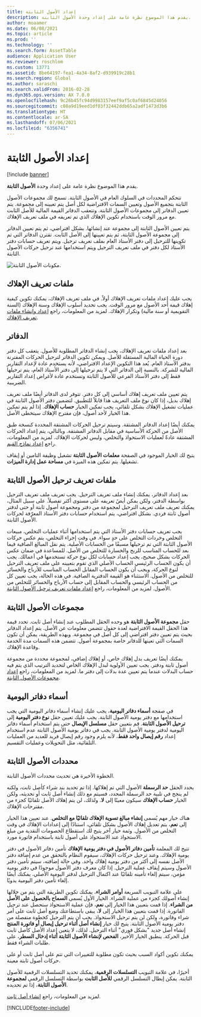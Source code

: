```yaml
---
title: إعداد الأصول الثابتة
description: يقدم هذا الموضوع نظرة عامة على إعداد وحدة الأصول الثابتة.
author: moaamer
ms.date: 06/08/2021
ms.topic: article
ms.prod: ''
ms.technology: ''
ms.search.form: AssetTable
audience: Application User
ms.reviewer: roschlom
ms.custom: 13771
ms.assetid: 8be64197-fea1-4a34-8af2-d939919c28b1
ms.search.region: Global
ms.author: saraschi
ms.search.validFrom: 2016-02-28
ms.dyn365.ops.version: AX 7.0.0
ms.openlocfilehash: 9c26b45fc94d9983157eef9af5c0af6845d24056
ms.sourcegitcommit: c08a9d19eed1df03f32442ddb65a2adf1473d3b6
ms.translationtype: HT
ms.contentlocale: ar-SA
ms.lasthandoff: 07/06/2021
ms.locfileid: "6356741"
---
```

# <a name="set-up-fixed-assets"></a>إعداد الأصول الثابتة

[!include [banner](../includes/banner.md)]

يقدم هذا الموضوع نظرة عامة على إعداد وحدة **الأصول الثابتة**. 

تتحكم المحددات في السلوك العام في الأصول الثابتة. تسمح لك مجموعات الأصول الثابتة بتجميع الأصول وتعيين السمات الافتراضية لكل أصل يتم تعيينه إلى مجموعة. يتم تعيين الدفاتر إلى مجموعات الأصول الثابتة. وتتعقب الدفاتر القيمة المالية للأصل الثابت مع مرور الوقت باستخدام تكوين الإهلاك الذي تم تعريفه في ملف تعريف الإهلاك.

يتم تعيين الأصول الثابتة إلى مجموعة عند إنشائها. بشكل افتراضي، ثم يتم تعيين الدفاتر إلى مجموعة الأصول الثابتة، ثم يتم تعيينها إلى الأصل الثابت. تقترن الدفاتر التي تم تكوينها للترحيل إلى دفتر الأستاذ العام بملف تعريف ترحيل. ويتم تعريف حسابات دفتر الأستاذ لكل دفتر في ملف تعريف الترحيل ويتم استخدامها عند ترحيل حركات الأصول الثابتة.

![مكونات الأصول الثابتة.](./media/FAComponents_Updated.png)

## <a name="depreciation-profiles"></a>ملفات تعريف الإهلاك

يجب عليك إعداد ملفات تعريف الإهلاك أولاً. في ملف تعريف الإهلاك، يمكنك تكوين كيفية إهلاك قيمة أحد الأصول مع مرور الوقت. يجب تحديد أسلوب الإهلاك وسنة الإهلاك (السنة التقويمية أو سنة مالية) وتكرار الإهلاك. لمزيد من المعلومات، راجع [إعداد وإنشاء ملفات تعريف الإهلاك‬](tasks/set-up-depreciation-profiles.md).

## <a name="books"></a>الدفاتر

بعد إعداد ملفات تعريف الإهلاك، يجب إنشاء الدفاتر المطلوبة للأصول. يتعقب كل دفتر دورة الحياة المالية المستقلة للأصل. ويمكن تكوين الدفاتر لترحيل الحركات المقترنة بدفتر الأستاذ العام. يُعد هذا التكوين الإعداد الافتراضي، لأنه يستخدم عادة لإعداد التقارير المالية للشركة. بالنسبة إلى الدفاتر التي لا يتم ترحيلها إلى دفتر الأستاذ العام، يتم ترحيلها فقط إلى دفتر الأستاذ الفرعي للأصول الثابتة وتستخدم عادة لأغراض إعداد التقارير الضريبية.

يتم تعيين ملف تعريف إهلاك أساسي إلى كل دفتر. تتوفر لدى الدفاتر أيضًا ملف تعريف إهلاك بديل، إذا كان نوع ملف التعريف هذا قابلاً للتطبيق. لتضمين دفتر الأصول الثابتة في عمليات تشغيل الإهلاك بشكل تلقائي، يجب تمكين الخيار **حساب الإهلاك**. إذا لم يتم تمكين هذا الخيار لأحد أصول، فإن مقترح الإهلاك سيتخطى الأصل.

يمكنك أيضًا إعداد الدفاتر المشتقة. وسيتم ترحيل الحركات المشتقة المحددة كنسخة طبق الأصل من الحركة الأساسية في مقابل الدفاتر المشتقة. وبالتالي، يتم إعداد الحركات المشتقة عادةّ لعمليات الاستحواذ والتخلص، وليس لحركات الإهلاك. لمزيد من المعلومات، راجع [إعداد نماذج القيم‬‬‬‬](tasks/set-up-value-models.md).

يتيح لك الخيار الموجود في الصفحة **معلمات الأصول الثابتة** تشغيل وظيفة التامين أو إيقاف تشغيلها. يتم تمكين هذه الميزة في **مساحة عمل إدارة الميزات**.

## <a name="fixed-asset-posting-profiles"></a>ملفات تعريف ترحيل الأصول الثابتة

بعد إعداد الدفاتر، يمكنك إنشاء ملف تعريف الترحيل. يجب تعريف ملف تعريف الترحيل بواسطة الدفتر، ولكن يمكن أيضً تعريفه على مستوى أكثر تفصيلاً. على سبيل المثال، يمكنك تعريف ملف تعريف الترحيل لمجموعة من دفتر ومجموعة أصول ثابتة أو حتى لدفتر أصول ثابتة فردي. بشكل افتراضي، يتم استخدام حسابات دفتر الأستاذ المعرّفة لحركات الأصول الثابتة.

يجب تعريف حسابات دفتر الأستاذ التي يتم استخدامها أثناء عمليات التخلص، مبيعات التخلص وخردات التخلص على حدٍ سواء. في وقت إجراء التخلص، يتم عكس حركات الأصول الثابتة التي تم ترحيلها مسبقًا من الحسابات الأصلية. يتم نقل المبالغ الصافية فيما بعد للحساب المناسب للربح والخسارة للتخلص من الأصل. للمساعدة في ضمان عكس الحركات بشكل صحيح، يجب إعداد حسابات لكل نوع حركة تستخدمها في أعمالك. يجب أن يكون الحساب الرئيسي الحساب الأصلي الذي تقوم بتعيينه على ملف تعريف الترحيل لنوع الحركة، ويجب أن يكون الحساب المقابل الحساب المناسب للأرباح والخسائر للتخلص من الأصول.‬ الاستثناء هو القيمة الدفترية الصافية. في هذه الحالة، يجب تعيين كل من الحساب الرئيسي والحساب المقابل إلى حساب الأرباح والخسائر للتخلص من الأصول. لمزيد من المعلومات، راجع [إعداد ملفات تعريف ترحيل الأصول الثابتة‬](tasks/set-up-fixed-asset-posting-profiles.md).

## <a name="fixed-asset-groups"></a>مجموعات الأصول الثابتة

حقل **مجموعة الأصول الثابتة** هو وحده الحقل المطلوب عند إنشاء أصل ثابت. تحدد قيمة هذا الحقل القيمة الافتراضية لعدة حقول تتضمن معلومات عن الأصل. يتم إعداد الدفاتر بحيث يتم تعيين دفتر افتراضي إلى كل أصل في مجموعة. وبهذه الطريقة، يمكن أن تكون السمات التي تعينها للدفاتر خاصة بمجموعة أصول. تتضمن هذه السمات مدة الخدمة وقاعدة الإهلاك.

يمكنك أيضًا تعريف بدل إهلاك خاص، أو إهلاك إضافي‬، لمجموعة محددة من مجموعة أصول ثابتة ودفتر. يجب تعيين الأولوية لبدل الإهلاك الخاص لتحديد الترتيب الذي يتم فيه حساب البدلات عندما يتم تعيين عدة بدلات إلى دفتر ما. لمزيد من المعلومات، راجع [إعداد مجموعات الأصول الثابتة‬](tasks/set-up-fixed-asset-groups.md).

## <a name="journal-names"></a>أسماء دفاتر اليومية

في صفجة **أسماء دفاتر اليومية**، يجب عليك إنشاء أسماء دفاتر اليومية التي يجب استخدامها مع دفتر يومية الأصول الثابتة. يجب عليك تعيين حقل **نوع دفتر اليومية** إلى **ترحيل الأصول الثابتة**. قم بتعيين حقل **مسلسل الإيصال** حتى يتم استخدام أسماء دفاتر اليومية لدفتر يومية الأصول الثابتة. يجب في دفاتر يومية الأصول الثابتة عدم استخدام إعداد **رقم إيصال واحد فقط**، لأنه يلزم وجود رقم إيصال فريد للعديد من العمليات التلقائية، مثل التحويلات وعمليات التقسيم.

## <a name="fixed-asset-parameters"></a>محددات الأصول الثابتة

الخطوة الأخيرة هي تحديث محددات الأصول الثابتة.

يحدد الحقل **حد الرسملة** الأصول التي تم إهلاكها. إذا تم تحديد بند شراء كأصل ثابت، ولكنه لم ينجح في تلبية حد الرسملة المحدد، فسيتم مع ذلك إنشاء أصل ثابت أو تحديثه، ولكن الخيار **حساب الإهلاك** سيكون معينًا إلى **لا**. ولذلك، لن يتم إهلاك الأصل تلقائيًا كجزء من مقترحات الإهلاك.

هناك خيار مهم يُسمى **إنشاء مبالغ تسوية الإهلاك تلقائيًا مع التخلص‬**. عند تعيين هذا الخيار إلى **نعم**، يتم تعديل إهلاك الأصول بشكل تلقائي، استنادًا إلى إعدادات الإهلاك في وقت التخلص من الأصول. وثمة خيار آخر يتيح لك استقطاع الخصومات النقدية من مبلغ الاستحواذ عند الاستحواذ على أصول ثابتة باستخدام فاتورة مورد.

تتيح لك المعلمة **تأمين دفاتر الأصول في دفتر يومية الإهلاك** تأمين دفاتر الأصول في دفتر يومية الإهلاك. وعند ترحيل حركات الإهلاك، سيقوم النظام بالتحقق من عدم إضافة دفتر الأصل نفسه إلى أكثر من دفتر يومية إهلاك واحد. وفي حالة إضافته، سيتم تأمين دفتر الأصول وسيتم إيقاف عملية الترحيل. إذا كان معرف دفتر الأصول موجودًا في دفتر يومية مؤمن، سيتم إلغاء تأمينه تلقائيًا عند اكتمال الترحيل لدفتر اليومية الأصلي. يمكنك أيضًا إلغاء تأمين دفتر اليومية يدويًا. 

على علامة التبويب السريعة **أوامر الشراء**، يمكنك تكوين الطريقة التي يتم من خلالها إنشاء أصولك كجزء من عملية الشراء. الخيار الأول يُسمى **السماح بالحصول على الأصل من الشراء**. إذا قمت بتعيين هذا الخيار إلى **نعم**، فإن عملية الاستحواذ ستحصل عند ترحيل الفاتورة. إذا قمت بتعيين هذا الخيار إلى **لا**، يبقى باستطاعتك وضع أصل ثابت على أمر شراء وفاتورة، ولكن لن يتم ترحيل الاستحواذ. يجب أن يتم الترحيل كخطوة منفصلة من دفتر يومية الأصول الثابتة. يتيح لك خيار **إنشاء أصل أثناء ترحيل إيصال أو فاتورة المنتج** إنشاء أصل جديد "بشكل فوري" أثناء الترحيل. لذلك، لا يتعين إعداد الأصل كأصل ثابت قبل الحركة. ينطبق الخيار الأخير، **الفحص لإنشاء الأصول الثابتة أثناء إدخال السطر‬**، على طلبات الشراء فقط.

يمكنك تكوين أكواد السبب بحيث تكون مطلوبة للتغييرات التي تتم على أصل ثابت أو على حركات أصول ثابتة معينة.

أخيرًا، في علامة التبويب **التسلسلات الرقمية**، يمكنك تحديد التسلسلات الرقمية‬ للأصول الثابتة. يمكن إبطال التسلسل الرقمي **للأصل الثابت** بواسطة التسلسل الرقمي **لمجموعة الأصول الثابتة**، إذا تم تحديده.

لمزيد من المعلومات، راجع [إنشاء أصل ثابت](tasks/create-fixed-asset.md).


[!INCLUDE[footer-include](../../includes/footer-banner.md)]
